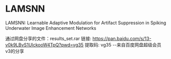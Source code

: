 # LAMSNN
LAMSNN: Learnable Adaptive Modulation for Artifact Suppression in Spiking Underwater Image Enhancement Networks

通过网盘分享的文件：results_set.rar
链接: https://pan.baidu.com/s/13-v0k9LBvS1UlckooW4TpQ?pwd=vg35 提取码: vg35 
--来自百度网盘超级会员v3的分享

